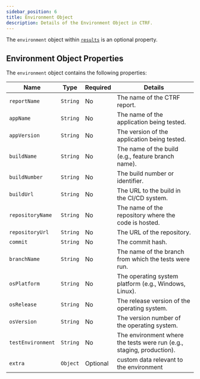 ```yaml
---
sidebar_position: 6
title: Environment Object
description: Details of the Environment Object in CTRF.
---
```


The `environment` object within [`results`](/docs/specification/results) is an optional property.

## Environment Object Properties

The `environment` object contains the following properties:

| Name           | Type     | Required | Details                                                      |
|----------------|----------|----------|--------------------------------------------------------------|
| `reportName`   | `String` | No       | The name of the CTRF report.                                 |
| `appName`      | `String` | No       | The name of the application being tested.                    |
| `appVersion`   | `String` | No       | The version of the application being tested.                 |
| `buildName`    | `String` | No       | The name of the build (e.g., feature branch name).           |
| `buildNumber`  | `String` | No       | The build number or identifier.                              |
| `buildUrl`     | `String` | No       | The URL to the build in the CI/CD system.                    |
| `repositoryName`| `String`| No       | The name of the repository where the code is hosted.         |
| `repositoryUrl`| `String` | No       | The URL of the repository.                                   |
| `commit`       | `String` | No       | The commit hash.                                             |
| `branchName`  | `String`  | No       | The name of the branch from which the tests were run.        |
| `osPlatform`   | `String` | No       | The operating system platform (e.g., Windows, Linux).        |
| `osRelease`    | `String` | No       | The release version of the operating system.                 |
| `osVersion`    | `String` | No       | The version number of the operating system.                  |
| `testEnvironment`| `String`| No      | The environment where the tests were run (e.g., staging, production). |
| `extra`      | `Object` | Optional    | custom data relevant to the environment                       |
